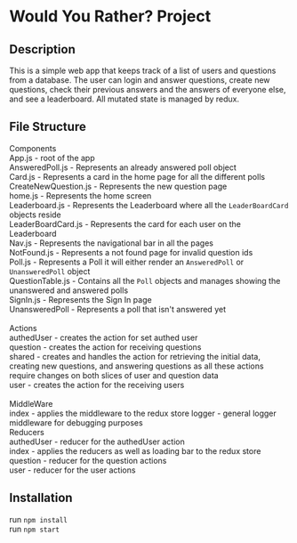 # Would You Rather? Project

## Description
This is a simple web app that keeps track of a list of users and questions from a database. The user can login and answer questions, create new questions, check their previous answers and the answers of everyone else, and see a leaderboard. All mutated state is managed by redux.

## File Structure
Components<br/>
App.js - root of the app <br/>
AnsweredPoll.js - Represents an already answered poll object <br/>
Card.js - Represents a card in the home page for all the different polls <br/>
CreateNewQuestion.js - Represents the new question page <br/>
home.js - Represents the home screen <br/>
Leaderboard.js - Represents the Leaderboard where all the ```LeaderBoardCard``` objects reside <br/>
LeaderBoardCard.js - Represents the card for each user on the Leaderboard <br/>
Nav.js - Represents the navigational bar in all the pages <br/>
NotFound.js - Represents a not found page for invalid question ids<br/>
Poll.js - Represents a Poll it will either render an ```AnsweredPoll``` or ```UnansweredPoll``` object <br/>
QuestionTable.js - Contains all the ```Poll``` objects and manages showing the unanswered and answered polls <br/>
SignIn.js - Represents the Sign In page<br/>
UnansweredPoll - Represents a poll that isn't answered yet <br/>
<br/>
Actions<br/>
authedUser - creates the action for set authed user <br/>
question - creates the action for receiving questions <br/>
shared - creates and handles the action for retrieving the initial data, creating new questions, and answering questions as all these actions require changes on both slices of user and question data<br/>
user - creates the action for the receiving users <br/>
<br/>
MiddleWare<br/>
index - applies the middleware to the redux store
logger - general logger middleware for debugging purposes
<br/>
Reducers<br/>
authedUser - reducer for the authedUser action<br/>
index - applies the reducers as well as loading bar to the redux store
question - reducer for the question actions <br/>
user - reducer for the user actions <br/>


## Installation
run ```npm install``` <br/>
run ```npm start```